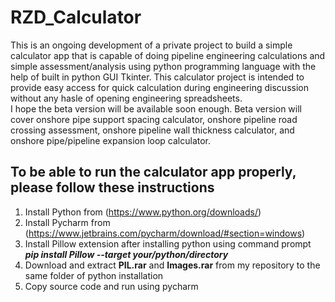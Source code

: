 # RZD_Calculator
This is an ongoing development of a private project to build a simple calculator app that is capable of doing pipeline engineering calculations and simple assessment/analysis using python programming language with the help of built in python GUI Tkinter. This calculator project is intended to provide easy access for quick calculation during engineering discussion without any hasle of opening engineering spreadsheets. <br/>
I hope the beta version will be available soon enough. Beta version will cover onshore pipe support spacing calculator, onshore pipeline road crossing assessment, onshore pipeline wall thickness calculator, and onshore pipe/pipeline expansion loop calculator. <br/>
## To be able to run the calculator app properly, please follow these instructions <br/>
1. Install Python from (https://www.python.org/downloads/) <br/>
2. Install Pycharm from (https://www.jetbrains.com/pycharm/download/#section=windows) <br/>
3. Install Pillow extension after installing python using command prompt ***pip install Pillow --target your/python/directory*** <br/>
4. Download and extract **PIL.rar** and **Images.rar** from my repository to the same folder of python installation <br/>
5. Copy source code and run using pycharm
